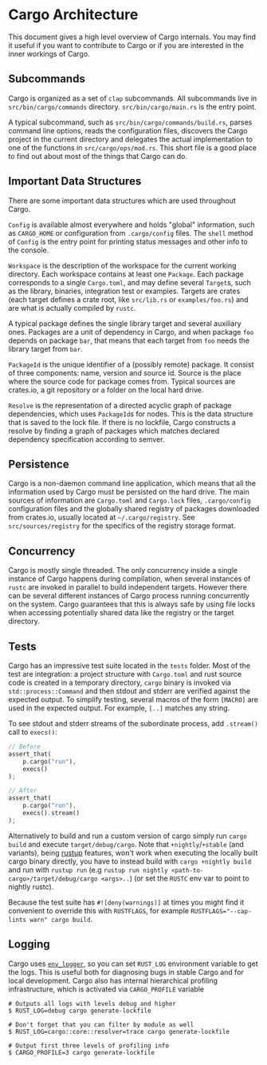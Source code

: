 # Cargo Architecture

This document gives a high level overview of Cargo internals. You may
find it useful if you want to contribute to Cargo or if you are
interested in the inner workings of Cargo.


## Subcommands

Cargo is organized as a set of `clap` subcommands. All subcommands live in
`src/bin/cargo/commands` directory. `src/bin/cargo/main.rs` is the entry point.

A typical subcommand, such as `src/bin/cargo/commands/build.rs`, parses command line
options, reads the configuration files, discovers the Cargo project in
the current directory and delegates the actual implementation to one
of the functions in `src/cargo/ops/mod.rs`. This short file is a good
place to find out about most of the things that Cargo can do.


## Important Data Structures

There are some important data structures which are used throughout
Cargo.

`Config` is available almost everywhere and holds "global"
information, such as `CARGO_HOME` or configuration from
`.cargo/config` files. The `shell` method of `Config` is the entry
point for printing status messages and other info to the console.

`Workspace` is the description of the workspace for the current
working directory. Each workspace contains at least one
`Package`. Each package corresponds to a single `Cargo.toml`, and may
define several `Target`s, such as the library, binaries, integration
test or examples. Targets are crates (each target defines a crate
root, like `src/lib.rs` or `examples/foo.rs`) and are what is actually
compiled by `rustc`.

A typical package defines the single library target and several
auxiliary ones. Packages are a unit of dependency in Cargo, and when
package `foo` depends on package `bar`, that means that each target
from `foo` needs the library target from `bar`.

`PackageId` is the unique identifier of a (possibly remote)
package. It consist of three components: name, version and source
id. Source is the place where the source code for package comes
from. Typical sources are crates.io, a git repository or a folder on
the local hard drive.

`Resolve` is the representation of a directed acyclic graph of package
dependencies, which uses `PackageId`s for nodes. This is the data
structure that is saved to the lock file. If there is no lockfile,
Cargo constructs a resolve by finding a graph of packages which
matches declared dependency specification according to semver.


## Persistence

Cargo is a non-daemon command line application, which means that all
the information used by Cargo must be persisted on the hard drive. The
main sources of information are `Cargo.toml` and `Cargo.lock` files,
`.cargo/config` configuration files and the globally shared registry
of packages downloaded from crates.io, usually located at
`~/.cargo/registry`. See `src/sources/registry` for the specifics of
the registry storage format.


## Concurrency

Cargo is mostly single threaded. The only concurrency inside a single
instance of Cargo happens during compilation, when several instances
of `rustc` are invoked in parallel to build independent
targets. However there can be several different instances of Cargo
process running concurrently on the system. Cargo guarantees that this
is always safe by using file locks when accessing potentially shared
data like the registry or the target directory.


## Tests

Cargo has an impressive test suite located in the `tests` folder. Most
of the test are integration: a project structure with `Cargo.toml` and
rust source code is created in a temporary directory, `cargo` binary
is invoked via `std::process::Command` and then stdout and stderr are
verified against the expected output. To simplify testing, several
macros of the form `[MACRO]` are used in the expected output. For
example, `[..]` matches any string.

To see stdout and stderr streams of the subordinate process, add `.stream()` 
call to `execs()`:

```rust
// Before
assert_that(
    p.cargo("run"),
    execs()
);

// After
assert_that(
    p.cargo("run"),
    execs().stream()
);
```

Alternatively to build and run a custom version of cargo simply run `cargo build`
and execute `target/debug/cargo`. Note that `+nightly`/`+stable` (and variants),
being [rustup](https://rustup.rs/) features, won't work when executing the locally
built cargo binary directly, you have to instead build with `cargo +nightly build`
and run with `rustup run` (e.g `rustup run nightly
<path-to-cargo>/target/debug/cargo <args>..`) (or set the `RUSTC` env var to point
to nightly rustc).

Because the test suite has `#![deny(warnings)]` at times you might find it
convenient to override this with `RUSTFLAGS`, for example
`RUSTFLAGS="--cap-lints warn" cargo build`.

## Logging

Cargo uses [`env_logger`](https://docs.rs/env_logger/*/env_logger/), so you can set
`RUST_LOG` environment variable to get the logs. This is useful both for diagnosing
bugs in stable Cargo and for local development. Cargo also has internal hierarchical 
profiling infrastructure, which is activated via `CARGO_PROFILE` variable 

```
# Outputs all logs with levels debug and higher  
$ RUST_LOG=debug cargo generate-lockfile

# Don't forget that you can filter by module as well 
$ RUST_LOG=cargo::core::resolver=trace cargo generate-lockfile

# Output first three levels of profiling info
$ CARGO_PROFILE=3 cargo generate-lockfile
```
